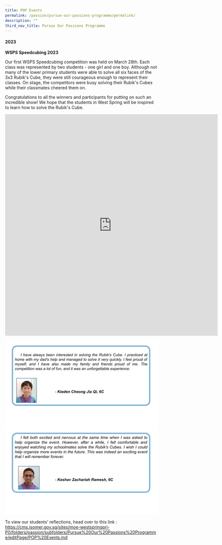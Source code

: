 ```yaml
---
title: POP Events
permalink: /passion/pursue-our-passions-programme/permalink/
description: ""
third_nav_title: Pursue Our Passions Programme
---
```

#### 2023

**WSPS Speedcubing 2023**

Our first WSPS Speedcubing competition was held on March 28th. Each class was represented by two students - one girl and one boy. Although not many of the lower primary students were able to solve all six faces of the 3x3 Rubik's Cube, they were still courageous enough to represent their classes. On stage, the competitors were busy solving their Rubik's Cubes while their classmates cheered them on.

Congratulations to all the winners and participants for putting on such an incredible show! We hope that the students in West Spring will be inspired to learn how to solve the Rubik's Cube.

<iframe src="https://docs.google.com/presentation/d/e/2PACX-1vTy25IXrV_EEExJN4qgVY3XZOGTlPDwFWFRqkfpbBdGkCdsfGT3q4WSAMAmKQjPeg/embed?start=false&amp;loop=false&amp;delayms=3000" frameborder="0" width="700" height="729" allowfullscreen="true"></iframe>

![](/images/students'%20reflections_speedcubing.jpg)
![](/images/students'%20reflections_speedcubing_1.jpg)

To view our students' reflections, head over to this link :
https://cms.isomer.gov.sg/sites/moe-westspringpri-P0/folders/passion/subfolders/Pursue%20Our%20Passions%20Programme/editPage/POP%20Events.md
